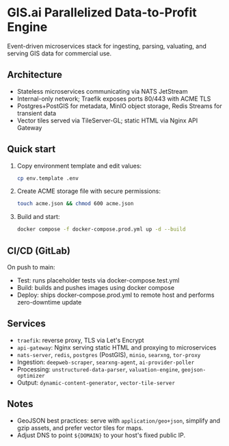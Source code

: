 # GIS.ai Parallelized Data-to-Profit Engine

Event-driven microservices stack for ingesting, parsing, valuating, and serving GIS data for commercial use.

## Architecture

- Stateless microservices communicating via NATS JetStream
- Internal-only network; Traefik exposes ports 80/443 with ACME TLS
- Postgres+PostGIS for metadata, MinIO object storage, Redis Streams for transient data
- Vector tiles served via TileServer-GL; static HTML via Nginx API Gateway

## Quick start

1. Copy environment template and edit values:
   ```bash
   cp env.template .env
   ```
2. Create ACME storage file with secure permissions:
   ```bash
   touch acme.json && chmod 600 acme.json
   ```
3. Build and start:
   ```bash
   docker compose -f docker-compose.prod.yml up -d --build
   ```

## CI/CD (GitLab)

On push to main:
- Test: runs placeholder tests via docker-compose.test.yml
- Build: builds and pushes images using docker compose
- Deploy: ships docker-compose.prod.yml to remote host and performs zero-downtime update

## Services

- `traefik`: reverse proxy, TLS via Let's Encrypt
- `api-gateway`: Nginx serving static HTML and proxying to microservices
- `nats-server`, `redis`, `postgres` (PostGIS), `minio`, `searxng`, `tor-proxy`
- Ingestion: `deepweb-scraper`, `searxng-agent`, `ai-provider-poller`
- Processing: `unstructured-data-parser`, `valuation-engine`, `geojson-optimizer`
- Output: `dynamic-content-generator`, `vector-tile-server`

## Notes

- GeoJSON best practices: serve with `application/geo+json`, simplify and gzip assets, and prefer vector tiles for maps.
- Adjust DNS to point `${DOMAIN}` to your host's fixed public IP.

